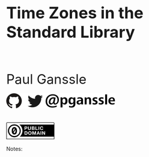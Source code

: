 <h1 style="font-size: 3em">Time Zones in the Standard Library</h1>
<br/>
<br/>
<br/>
<span style="font-size: 2.5em">
Paul Ganssle
</span>
<br/>
<br/>
<img src="images/pganssle-logos.svg" height="40px" alt="@pganssle">
<br/>
<br/>
<br/>
  <a rel="license"
     href="http://creativecommons.org/publicdomain/zero/1.0/">
    <img src="external-images/logos/cc-zero.svg" style="border-style: none; height: 45px" alt="CC0" />
</a>

<br/>

Notes:

